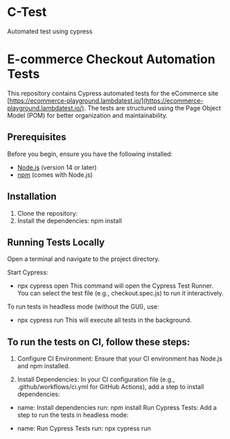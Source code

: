 # C-Test
Automated test using cypress

# E-commerce Checkout Automation Tests

This repository contains Cypress automated tests for the eCommerce site [https://ecommerce-playground.lambdatest.io/](https://ecommerce-playground.lambdatest.io/). The tests are structured using the Page Object Model (POM) for better organization and maintainability.

## Prerequisites

Before you begin, ensure you have the following installed:

- [Node.js](https://nodejs.org/) (version 14 or later)
- [npm](https://www.npmjs.com/) (comes with Node.js)

## Installation

1. Clone the repository:
2. Install the dependencies: npm install

## Running Tests Locally
Open a terminal and navigate to the project directory.

Start Cypress:

- npx cypress open
This command will open the Cypress Test Runner. You can select the test file (e.g., checkout.spec.js) to run it interactively.

To run tests in headless mode (without the GUI), use:

- npx cypress run
This will execute all tests in the background.

## To run the tests on CI, follow these steps:

1. Configure CI Environment: Ensure that your CI environment has Node.js and npm installed.

2. Install Dependencies: In your CI configuration file (e.g., .github/workflows/ci.yml for GitHub Actions), add a step to install dependencies:


- name: Install dependencies
  run: npm install
  Run Cypress Tests: Add a step to run the tests in headless mode:

- name: Run Cypress Tests
  run: npx cypress run
